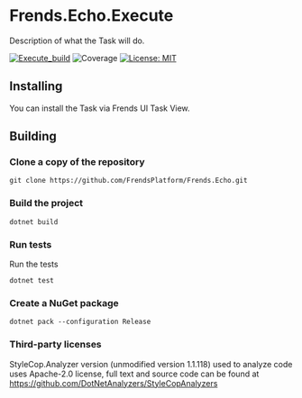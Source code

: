 # Frends.Echo.Execute

Description of what the Task will do.

[![Execute_build](https://github.com/FrendsPlatform/Frends.Echo/actions/workflows/Execute_build_and_test_on_main.yml/badge.svg)](https://github.com/FrendsPlatform/Frends.Echo/actions/workflows/Execute_build_and_test_on_main.yml)
![Coverage](https://app-github-custom-badges.azurewebsites.net/Badge?key=FrendsPlatform/Frends.Echo/Frends.Echo.Execute|main)
[![License: MIT](https://img.shields.io/badge/License-MIT-green.svg)](https://opensource.org/licenses/MIT)

## Installing

You can install the Task via Frends UI Task View.

## Building

### Clone a copy of the repository

`git clone https://github.com/FrendsPlatform/Frends.Echo.git`

### Build the project

`dotnet build`

### Run tests

Run the tests

`dotnet test`

### Create a NuGet package

`dotnet pack --configuration Release`

### Third-party licenses

StyleCop.Analyzer version (unmodified version 1.1.118) used to analyze code uses Apache-2.0 license, full text and
source code can be found at https://github.com/DotNetAnalyzers/StyleCopAnalyzers
